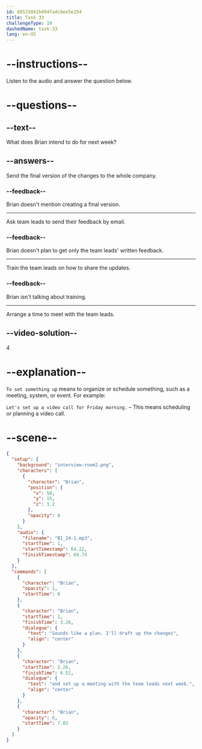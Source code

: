 ```yaml
---
id: 68533841b494fadcbee5e254
title: Task 33
challengeType: 19
dashedName: task-33
lang: en-US
---
```


<!-- (Audio) Brian: Sounds like a plan. I'll draft up the changes and set up a meeting with the team leads next week. -->

# --instructions--

Listen to the audio and answer the question below.

# --questions--

## --text--

What does Brian intend to do for next week?

## --answers--

Send the final version of the changes to the whole company.

### --feedback--

Brian doesn't mention creating a final version.

---

Ask team leads to send their feedback by email.

### --feedback--

Brian doesn't plan to get only the team leads' written feedback.

---

Train the team leads on how to share the updates.

### --feedback--

Brian isn't talking about training.

---

Arrange a time to meet with the team leads.

## --video-solution--

4

# --explanation--

`To set something up` means to organize or schedule something, such as a meeting, system, or event. For example:

`Let's set up a video call for Friday morning.` –  This means scheduling or planning a video call.

# --scene--

```json
{
  "setup": {
    "background": "interview-room2.png",
    "characters": [
      {
        "character": "Brian",
        "position": {
          "x": 50,
          "y": 15,
          "z": 1.2
        },
        "opacity": 0
      }
    ],
    "audio": {
      "filename": "B1_24-1.mp3",
      "startTime": 1,
      "startTimestamp": 64.22,
      "finishTimestamp": 69.74
    }
  },
  "commands": [
    {
      "character": "Brian",
      "opacity": 1,
      "startTime": 0
    },
    {
      "character": "Brian",
      "startTime": 1,
      "finishTime": 3.26,
      "dialogue": {
        "text": "Sounds like a plan. I'll draft up the changes",
        "align": "center"
      }
    },
    {
      "character": "Brian",
      "startTime": 3.26,
      "finishTime": 6.52,
      "dialogue": {
        "text": "and set up a meeting with the team leads next week.",
        "align": "center"
      }
    },
    {
      "character": "Brian",
      "opacity": 0,
      "startTime": 7.02
    }
  ]
}
```
